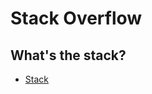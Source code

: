 Stack Overflow
=
What's the stack?
-
* [Stack](https://en.wikipedia.org/wiki/Stack_(abstract_data_type))
